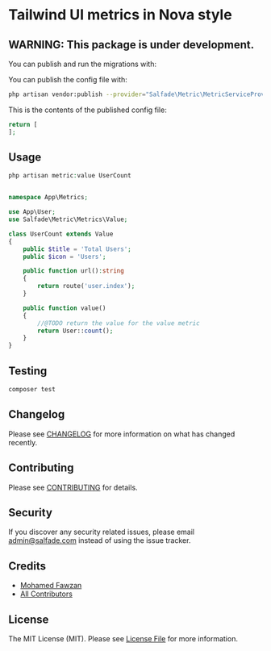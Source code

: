 # Tailwind UI metrics in Nova style

## WARNING: This package is under development. 

You can publish and run the migrations with:


You can publish the config file with:
```bash
php artisan vendor:publish --provider="Salfade\Metric\MetricServiceProvider" --tag="config"
```

This is the contents of the published config file:

```php
return [
];
```

## Usage

``` php
php artisan metric:value UserCount


namespace App\Metrics;

use App\User;
use Salfade\Metric\Metrics\Value;

class UserCount extends Value
{
    public $title = 'Total Users';
    public $icon = 'Users';

    public function url():string
    {
        return route('user.index');
    }

    public function value()
    {
        //@TODO return the value for the value metric
        return User::count();
    }
}
```

## Testing

``` bash
composer test
```

## Changelog

Please see [CHANGELOG](CHANGELOG.md) for more information on what has changed recently.

## Contributing

Please see [CONTRIBUTING](CONTRIBUTING.md) for details.

## Security

If you discover any security related issues, please email admin@salfade.com instead of using the issue tracker.

## Credits

- [Mohamed Fawzan](https://github.com/fawzanm)
- [All Contributors](../../contributors)

## License

The MIT License (MIT). Please see [License File](LICENSE.md) for more information.
